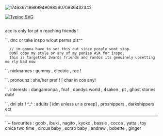 ![17463671998994909856070936432342](https://github.com/user-attachments/assets/4ee870fe-9fba-4f98-85be-915f4a47552c)

[![Typing SVG](https://readme-typing-svg.demolab.com?font=Jersey+10&pause=1000&color=D3A2B5DA&width=435&lines=%60+just+doing+my+part+!+%60;%60+This+one+is+done+!%60;%60+is+one+of+my+flowers+wilted+%3F+%60)](https://git.io/typing-svg)

##

acc is only for pt n reaching friends !

 ``. dnc or take inspo w/out perms plz^^
      
      // im gonna have to set this out since people wont stop.
      DONT copy my style or any of my ponies ASK for inspo. 
      this is targetted 2wards friends and randos its genuinely upsetting me rly bad now
      
``.  nicknames : gummy , electric , rec !

``. pronounz : she/her pref ! [ char in cos any!

``. interests : danganronpa , fnaf , dandys world , 4saken , pt , ghost stories dub!

``. dni plz ! ^_^ : adults [ idm unless ur a creep] , proshippers , darkshippers ect

---
``~ favourites : goob , ibuki , nagito , kyoko , bassie , cocoa , yatta , toy chica
    two time , circus baby , scrap baby , andrew , bobette , ginger



